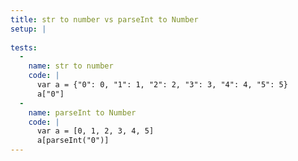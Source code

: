 ```yaml
---
title: str to number vs parseInt to Number
setup: |
  
tests:
  -
    name: str to number
    code: |
      var a = {"0": 0, "1": 1, "2": 2, "3": 3, "4": 4, "5": 5}
      a["0"]
  -
    name: parseInt to Number
    code: |
      var a = [0, 1, 2, 3, 4, 5]
      a[parseInt("0")]
---
```


